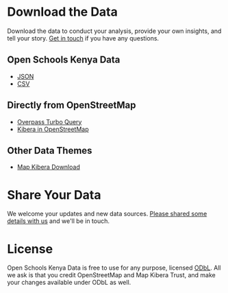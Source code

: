 Download the Data
=================

Download the data to conduct your analysis, provide your own insights, and tell your story. <a href="mailto:contact@mapkibera.org">Get in touch</a> if you have any questions.

## Open Schools Kenya Data
* [JSON](/schools.json)
* [CSV](/data/schools.csv)

## Directly from OpenStreetMap
* [Overpass Turbo Query](http://overpass-turbo.eu/s/7LO)
* [Kibera in OpenStreetMap](http://www.openstreetmap.org/#map=15/-1.3143/36.7910)

## Other Data Themes
* [Map Kibera Download](http://mapkibera.org/theme/download/)

Share Your Data
==========

We welcome your updates and new data sources. [Please shared some details with us](https://docs.google.com/forms/d/1A-7reXhBCLIIQZo_jlW5MgdsTS9QLHih7CY0EA4cIj0/viewform) and we'll be in touch.

License
=======

Open Schools Kenya Data is free to use for any purpose, licensed  [ODbL](http://opendatacommons.org/licenses/odbl/). All we ask is that you credit OpenStreetMap and Map Kibera Trust, and make your changes available under ODbL as well.
